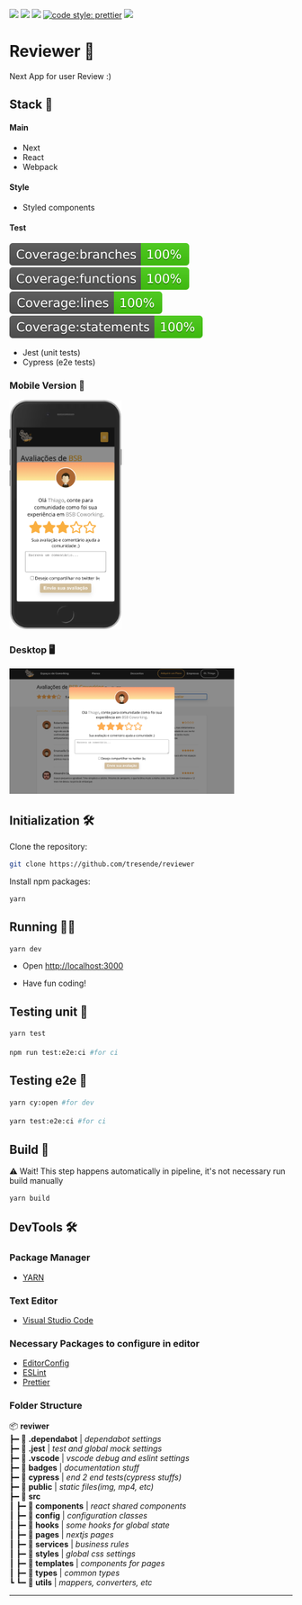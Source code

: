 
![](https://badges.aleen42.com/src/react.svg)
![](https://img.shields.io/badge/e2s--test-cypress-red)
![](https://img.shields.io/badge/unit--test-jest-brightgreen)
[![code style: prettier](https://img.shields.io/badge/code_style-prettier-ff69b4.svg?style=flat-square)](https://github.com/prettier/prettier)
![](https://badges.aleen42.com/src/eslint.svg)

# Reviewer 👀
Next App for user Review :)

## Stack 🥞

#### Main
- Next
- React
- Webpack

#### Style
- Styled components

#### Test

![](./badges/badge-branches.svg)
![](./badges/badge-functions.svg)
![](./badges/badge-lines.svg)
![](./badges/badge-statements.svg)



- Jest (unit tests)
- Cypress (e2e tests)

### Mobile Version 📱
<img src="https://github.com/tresende/reviewer/blob/main/docs/mobile.png?raw=true"  width=200 /><br />

### Desktop 🖥
<img src="https://github.com/tresende/reviewer/blob/main/docs/desktop.png?raw=true"  width=400 />

## Initialization 🛠

Clone the repository:
```sh
git clone https://github.com/tresende/reviewer
```
Install npm packages:

```sh
yarn
```

## Running 👨‍💻

```sh
yarn dev
```
* Open [http://localhost:3000](http://localhost:3000)

* Have fun coding!

## Testing unit 🧪

```sh
yarn test

npm run test:e2e:ci #for ci
```

## Testing e2e 🧪

```sh
yarn cy:open #for dev

yarn test:e2e:ci #for ci
```

## Build 🚀

⚠️ Wait! This step happens automatically in pipeline, it's not necessary run build manually
```sh
yarn build
```

## DevTools 🛠

### Package Manager

* [YARN](https://yarnpkg.com/)

### Text Editor

* [Visual Studio Code](http://code.visualstudio.com)

### Necessary Packages to configure in editor

* [EditorConfig](http://editorconfig.org)
* [ESLint](https://eslint.org/)
* [Prettier](https://prettier.io/)


### Folder Structure
📦 **reviwer** <br />
 ┣━ 📂  **.dependabot** | *dependabot settings* <br />
 ┣━ 📂  **.jest** | *test and global mock settings* <br />
 ┣━ 📂  **.vscode** | *vscode debug and eslint settings* <br />
 ┣━ 📂  **badges** | *documentation stuff* <br />
 ┣━ 📂  **cypress** | *end 2 end tests(cypress stuffs)* <br />
 ┣━ 📂  **public** | *static files(img, mp4, etc)* <br />
 ┣━ 📂  **src** <br />
 ┃ ┣━ 📂  **components** | *react shared components* <br />
 ┃ ┣━ 📂  **config** | *configuration classes* <br />
 ┃ ┣━ 📂  **hooks** | *some hooks for global state* <br />
 ┃ ┣━ 📂  **pages** | *nextjs pages* <br />
 ┃ ┣━ 📂  **services** | *business rules* <br />
 ┃ ┣━ 📂  **styles** | *global css settings* <br />
 ┃ ┣━ 📂  **templates** | *components for pages* <br />
 ┃ ┣━ 📂  **types** | *common types* <br />
 ┗ ┗━ 📂  **utils** | *mappers, converters, etc* <br />


---
